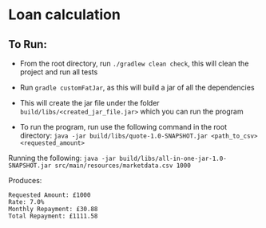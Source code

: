# Loan calculation 

## To Run:

- From the root directory, run `./gradlew clean check`, this will clean the project and run all tests
- Run `gradle customFatJar`, as this will build a jar of all the dependencies

- This will create the jar file under the folder `build/libs/<created_jar_file.jar>` which 
you can run the program

- To run the program, run use the following command in the root directory:
`java -jar build/libs/quote-1.0-SNAPSHOT.jar <path_to_csv> <requested_amount>`

Running the following: 
`java -jar build/libs/all-in-one-jar-1.0-SNAPSHOT.jar src/main/resources/marketdata.csv 1000`

Produces:
```aidl
Requested Amount: £1000
Rate: 7.0% 
Monthly Repayment: £30.88
Total Repayment: £1111.58

```
